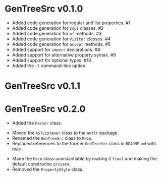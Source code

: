 # GenTreeSrc v0.1.0

+ Added code generation for regular and list properties. #1
+ Added code generation for `Impl` classes. #2
+ Added code generation for `of` methods. #3
+ Added code generation for `Visitor` classes. #4
+ Added code generation for `accept` methods. #5
+ Added support for `import` declarations. #8
+ Added support for alternative property syntax. #9
+ Added support for optional types. #10
+ Added the `-l` command-line option.

# GenTreeSrc v0.1.1

# GenTreeSrc v0.2.0

+ Added the `Parser` class.
* Moved the `ASTListener` class to the `antlr` package.
* Renamed the `GenTreeSrc` class to `Main`.
* Replaced references to the former `GenTreeSrc` class in `README.md` with `Main`.
- Made the `Main` class uninstantiable by making it `final` and making the default constructor `private`.
- Removed the `PropertyStyle` class.
